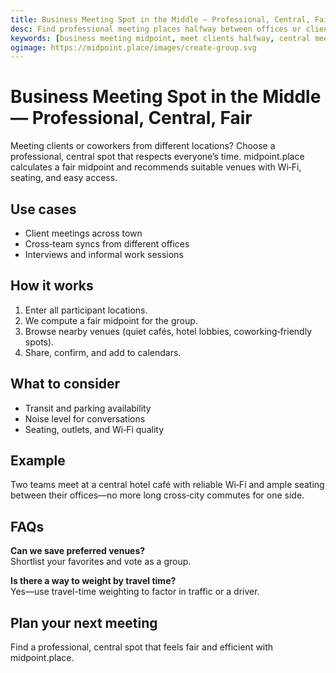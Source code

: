 ```yaml
---
title: Business Meeting Spot in the Middle — Professional, Central, Fair
desc: Find professional meeting places halfway between offices or clients. midpoint.place surfaces central cafés and venues with Wi‑Fi, seating, and transit access.
keywords: [business meeting midpoint, meet clients halfway, central meeting location, professional venues]
ogimage: https://midpoint.place/images/create-group.svg
---
```


# Business Meeting Spot in the Middle — Professional, Central, Fair

Meeting clients or coworkers from different locations? Choose a professional, central spot that respects everyone’s time. midpoint.place calculates a fair midpoint and recommends suitable venues with Wi‑Fi, seating, and easy access.

## Use cases

- Client meetings across town
- Cross‑team syncs from different offices
- Interviews and informal work sessions

## How it works

1. Enter all participant locations.
2. We compute a fair midpoint for the group.
3. Browse nearby venues (quiet cafés, hotel lobbies, coworking‑friendly spots).
4. Share, confirm, and add to calendars.

## What to consider

- Transit and parking availability
- Noise level for conversations
- Seating, outlets, and Wi‑Fi quality

## Example

Two teams meet at a central hotel café with reliable Wi‑Fi and ample seating between their offices—no more long cross‑city commutes for one side.

## FAQs

**Can we save preferred venues?**  
Shortlist your favorites and vote as a group.

**Is there a way to weight by travel time?**  
Yes—use travel-time weighting to factor in traffic or a driver.

## Plan your next meeting

Find a professional, central spot that feels fair and efficient with midpoint.place.


